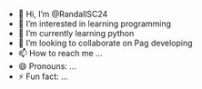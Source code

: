 - 👋 Hi, I’m @RandallSC24
- 👀 I’m interested in learning programming
- 🌱 I’m currently learning python
- 💞️ I’m looking to collaborate on Pag developing
- 📫 How to reach me ...
- 😄 Pronouns: ...
- ⚡ Fun fact: ...

<!---
RandallSC24/RandallSC24 is a ✨ special ✨ repository because its `README.md` (this file) appears on your GitHub profile.
You can click the Preview link to take a look at your changes.
--->
